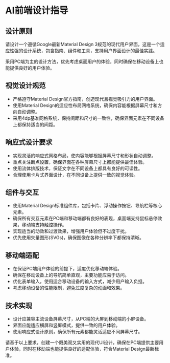# AI前端设计指导

## 设计原则

请设计一个遵循Google最新Material Design 3规范的现代用户界面，这是一个适应性强的设计系统，包含指南、组件和工具，支持用户界面设计的最佳实践。

采用PC端为主的设计方法，优先考虑桌面用户的体验，同时确保在移动设备上也能提供良好的用户体验。

## 视觉设计规范

- 严格遵守Material Design官方指南，创造现代且视觉吸引力的用户界面。
- 使用Material Design的适应性布局网格系统，确保内容能根据屏幕尺寸和方向自动调整。
- 采用4dp基准网格系统，保持间距和尺寸的一致性，确保界面元素在不同设备上都保持适当的间距。

## 响应式设计要求

- 实现灵活的响应式网格布局，使内容能够根据屏幕尺寸和形状自动调整。
- 重点关注断点设置，确保界面在各种屏幕尺寸上都能提供最佳体验。
- 使用流体排版技术，保证文字在不同设备上都具有良好的可读性。
- 合理使用卡片式界面设计，在不同设备上提供一致的视觉体验。

## 组件与交互

- 使用Material Design标准组件库，包括卡片、浮动操作按钮、导航栏等核心元素。
- 确保所有交互元素在PC端和移动端都有良好的表现，桌面端支持鼠标悬停效果，移动端支持触控操作。
- 实现适当的动效和过渡效果，增强用户体验但不过度干扰。
- 优先使用矢量图形(SVGs)，确保图像在各种分辨率下都保持清晰。

## 移动端适配

- 在保证PC端用户体验的前提下，适度优化移动端体验。
- 确保在移动设备上的导航简单直观，主要功能应易于访问。
- 优化表单输入，使用适合移动设备的输入方式，减少用户输入负担。
- 考虑移动设备的性能限制，避免过度复杂的动画和效果。

## 技术实现

- 设计应兼容主流设备屏幕尺寸，从PC端的大屏到移动端的小屏设备。
- 界面应能适应横屏和竖屏模式，提供一致的用户体验。
- 使用响应式设计原则，确保所有元素都能灵活适应不同屏幕尺寸。

请基于以上要求，创建一个既美观又实用的现代UI设计，确保在PC端提供主要用户体验，同时在移动端也能提供良好的适配体验，符合Material Design最新标准。